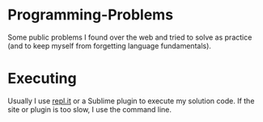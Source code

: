 # Programming-Problems
Some public problems I found over the web and tried to solve as practice (and to keep myself from forgetting language fundamentals).

# Executing
Usually I use [repl.it](repl.it) or a Sublime plugin to execute my solution code. If the site or plugin is too slow, I use the command line.